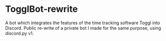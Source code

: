 # TogglBot-rewrite
A bot which integrates the features of the time tracking software Toggl into Discord. Public re-write of a private bot I made for the same purpose, using discord.py v1.
